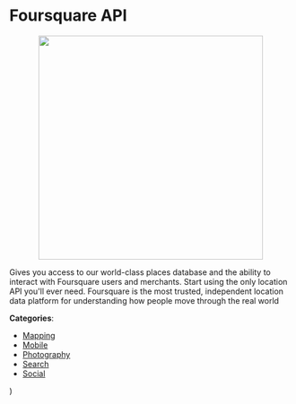 # Foursquare API
<p align="center">
    <img width="400" src="https://raw.githubusercontent.com/apis-list/apis-list/apis/foursquare-api/logo_256x256.png" />
</p>

Gives you access to our world-class places database and the ability to interact with Foursquare users and merchants. Start using the only location API you'll ever need.  Foursquare is the most trusted, independent location data platform for understanding how people move through the real world



**Categories**:
- [Mapping](https://github.com/apis-list/apis-list#mapping)
- [Mobile](https://github.com/apis-list/apis-list#mobile)
- [Photography](https://github.com/apis-list/apis-list#photography)
- [Search](https://github.com/apis-list/apis-list#search)
- [Social](https://github.com/apis-list/apis-list#social)



)



